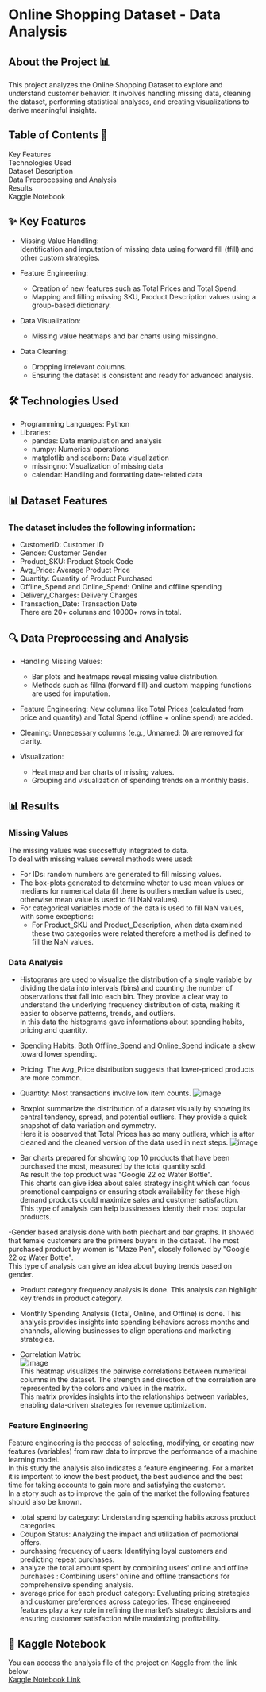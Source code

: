 # Online Shopping Dataset - Data Analysis

## About the Project 📊
This project analyzes the Online Shopping Dataset to explore and understand customer behavior. It involves handling missing data, cleaning the dataset, performing statistical analyses, and creating visualizations to derive meaningful insights.

## Table of Contents 📂
Key Features <br />
Technologies Used <br />
Dataset Description <br />
Data Preprocessing and Analysis <br />
Results <br />
Kaggle Notebook

## ✨ Key Features

- Missing Value Handling: <br />
Identification and imputation of missing data using forward fill (ffill) and other custom strategies.<br />

- Feature Engineering: <br />
  - Creation of new features such as Total Prices and Total Spend. <br />
  - Mapping and filling missing SKU, Product Description values using a group-based dictionary.

- Data Visualization:
  - Missing value heatmaps and bar charts using missingno.

- Data Cleaning:
  - Dropping irrelevant columns.
  - Ensuring the dataset is consistent and ready for advanced analysis.

## 🛠️ Technologies Used
- Programming Languages: Python
- Libraries:
  - pandas: Data manipulation and analysis
  - numpy: Numerical operations
  - matplotlib and seaborn: Data visualization
  - missingno: Visualization of missing data
  - calendar: Handling and formatting date-related data

## 📊 Dataset Features
### The dataset includes the following information:

- CustomerID: Customer ID
- Gender: Customer Gender
- Product_SKU: Product Stock Code
- Avg_Price: Average Product Price
- Quantity: Quantity of Product Purchased
- Offline_Spend and Online_Spend: Online and offline spending
- Delivery_Charges: Delivery Charges
- Transaction_Date: Transaction Date <br />
There are 20+ columns and 10000+ rows in total.

## 🔍 Data Preprocessing and Analysis 
- Handling Missing Values:
  - Bar plots and heatmaps reveal missing value distribution.
  - Methods such as fillna (forward fill) and custom mapping functions are used for imputation.
  
- Feature Engineering:
New columns like Total Prices (calculated from price and quantity) and Total Spend (offline + online spend) are added.

- Cleaning:
Unnecessary columns (e.g., Unnamed: 0) are removed for clarity.

- Visualization:
  - Heat map and bar charts of missing values.
  - Grouping and visualization of spending trends on a monthly basis.
 
## 📊 Results
### Missing Values
The missing values was succseffuly integrated to data.  <br />
To deal with missing values several methods were used:
  - For IDs: random numbers are generated to fill missing values.
  - The box-plots generated to determine wheter to use mean values or medians for numerical data (if there is outliers median value is used, otherwise mean value is used to fill NaN values).
  - For categorical variables mode of the data is used to fill NaN values, with some exceptions:
    - For Product_SKU and Product_Description, when data examined these two categories were related therefore a method is defined to fill the NaN values.
   
  ### Data Analysis
- Histograms are used to visualize the distribution of a single variable by dividing the data into intervals (bins) and counting the number of observations that fall into each bin. They provide a clear way to understand the underlying frequency distribution of data, making it easier to observe patterns, trends, and outliers.  <br />
In this data the histograms gave informations about spending habits, pricing and quantity.
- Spending Habits: Both Offline_Spend and Online_Spend indicate a skew toward lower spending.
- Pricing: The Avg_Price distribution suggests that lower-priced products are more common.
- Quantity: Most transactions involve low item counts.
![image](https://github.com/user-attachments/assets/6f2161a5-b605-41d9-a893-dc74a35e8b24)

- Boxplot summarize the distribution of a dataset visually by showing its central tendency, spread, and potential outliers. They provide a quick snapshot of data variation and symmetry. <br />
Here it is observed that Total Prices has so many outliers, which is after cleaned and the cleaned version of the data used in next steps.
![image](https://github.com/user-attachments/assets/6fca421e-0c42-4680-8ce7-d232be41543e)

- Bar charts prepared for showing top 10 products that have been purchased the most, measured by the total quantity sold. <br />
As result the top product was "Google 22 oz Water Bottle". <br />
This charts can give idea about sales strategy insight which can focus promotional campaigns or ensuring stock availability for these high-demand products could maximize sales and customer satisfaction. <br />
This type of analysis can help bussinesses identiy their most popular products.

-Gender based analysis done with both piechart and bar graphs. It showed that female customers are the primers buyers in the dataset. The most purchased product by women is "Maze Pen", closely followed by "Google 22 oz Water Bottle". <br />
This type of analysis can give an idea about buying trends based on gender. 

- Product category frequency analysis is done. This analysis can highlight key trends in product category.

- Monthly Spending Analysis (Total, Online, and Offline) is done. This analysis provides insights into spending behaviors across months and channels, allowing businesses to align operations and marketing strategies.

- Correlation Matrix: <br />
![image](https://github.com/user-attachments/assets/f3b3ea0f-8fca-4598-92df-221f405d2441) <br />
This heatmap visualizes the pairwise correlations between numerical columns in the dataset. The strength and direction of the correlation are represented by the colors and values in the matrix. <br />
This matrix provides insights into the relationships between variables, enabling data-driven strategies for revenue optimization.

### Feature Engineering
Feature engineering is the process of selecting, modifying, or creating new features (variables) from raw data to improve the performance of a machine learning model.  <br />
In this study the analysis also indicates a feature engineering. For a market it is importent to know the best product, the best audience and the best time for taking accounts to gain more and satisfying the customer.  <br />
In a story such as to improve the gain of the market the following features should also be known.
- total spend by category: Understanding spending habits across product categories.
- Coupon Status: Analyzing the impact and utilization of promotional offers.
- purchasing frequency of users: Identifying loyal customers and predicting repeat purchases.
- analyze the total amount spent by combining users' online and offline purchases : Combining users' online and offline transactions for comprehensive spending analysis.
- average price for each product category: Evaluating pricing strategies and customer preferences across categories.
These engineered features play a key role in refining the market’s strategic decisions and ensuring customer satisfaction while maximizing profitability.

## 📂 Kaggle Notebook
You can access the analysis file of the project on Kaggle from the link below:  <br />
[Kaggle Notebook Link](https://www.kaggle.com/code/karinmanto/onlineshoppingdataset-dataanalysis)



